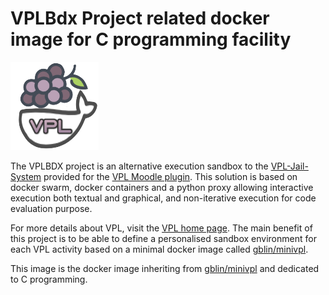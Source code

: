# VPLBdx Project related docker image for C programming facility

![VPL Logo](https://github.com/GuillaumeBlin/vplbdx/raw/master/misc/img/VPLBDXLOGO.png)

The VPLBDX project is an alternative execution sandbox to the [VPL-Jail-System](https://github.com/jcrodriguez-dis/vpl-xmlrpc-jail) provided for the [VPL Moodle plugin](https://github.com/jcrodriguez-dis/moodle-mod_vpl). This solution is based on docker swarm, docker containers and a python proxy allowing interactive execution both textual and graphical, and non-iterative execution for code evaluation purpose.

For more details about VPL, visit the [VPL home page](http://vpl.dis.ulpgc.es). The main benefit of this project is to be able to define a personalised sandbox environment for each VPL activity based on a minimal docker image called [gblin/minivpl](https://hub.docker.com/r/gblin/minivpl).

This image is the docker image inheriting from [gblin/minivpl](https://hub.docker.com/r/gblin/minivpl) and dedicated to C programming.
